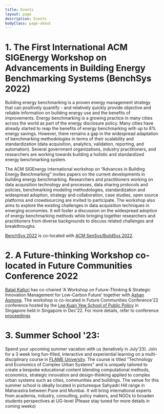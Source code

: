 ```yaml
---
title: Events
layout: page
description: Events
bodyClass: page-about
---
```


# 1. The First International ACM SIGEnergy Workshop on Advancements in Building Energy Benchmarking Systems (BenchSys 2022)
Building energy benchmarking is a proven energy management strategy that can positively quantify - and relatively quickly provide objective and reliable information on building energy use and the benefits of improvements. Energy benchmarking is a growing practice in many cities across the world as part of the energy disclosure policy. Many cities have already started to reap the benefits of energy benchmarking with up to 8% energy savings. However, there remains a gap in the widespread adaptation of benchmarking methodologies in terms of their scalability and standardization (data acquisition, analytics, validation, reporting, and automation). Several government organizations, industry practitioners, and researchers are working towards building a holistic and standardized energy benchmarking system.

The ACM SIGEnergy international workshop on “Advances in Building Energy Benchmarking” invites papers on the current developments in building energy benchmarking. Researchers and practitioners working on data acquisition technology and processes, data sharing protocols and policies, benchmarking modeling methodologies, standardization and widespread adoption, strategy and collaboration, case studies, open source platforms and crowdsourcing are invited to participate. The workshop also aims to explore the existing challenges in data acquisition techniques in emerging economies. It will foster a discussion on the widespread adoption of energy benchmarking methods while bringing together researchers and practitioners from diverse backgrounds to discuss related challenges and breakthroughs.

[BenchSys 2022](https://benchsys.github.io/2022/) is co-located with [ACM SenSys/BuildSys 2022](https://buildsys.acm.org/2022/).

# 2. A Future-thinking Workshop co-located in Future Communities Conference 2022
[Balaji Kalluri](https://www.linkedin.com/in/dr-balaji-kalluri-phd-a95a4931/?originalSubdomain=in) has co-chaired 'A Workshop on Future-Thinking & Strategic Innovation Management for Low-Carbon Future' together with [Ashan Asmone](https://www.linkedin.com/in/ashan-asmone/). The workshop is co-located in Future Communities Conference'22 conference hosted by the [Lee Kuan Yew School of Public Policy](https://lkyspp.nus.edu.sg/executive-education/) in Singapore held in Singapore in Dec'22. For more details, refer to conference [proceedings](https://www.linkedin.com/posts/lkysppee_lkyspp-futures-community-conference-2022-activity-7015914411445948416-68QS?utm_source=share&utm_medium=member_desktop) 

# 3. Summer School '23: 
Spend your upcoming summer vacation with us (tenatively in July'23). Join for a 3 week long fun-filled, interactive and experiential learning on a multi-disciplinary course in [FLAME University](https://flame.edu.in/). The course is titled "Technology and Economics of Complex Urban Systems" and is uniquely tailored to create a bespoke educational content blending computational methods, economics, strategic innovation and design-thinking applied to complex urban systems such as cities, communities and buildings. The venue for this summer school is ideally located in picturesque Sahyadri Hill range in Maharastra between Pune and Mumbai. It will bring international experts from academia, industry, consulting, policy makers, and NGOs to broaden students perspectives at UG-level (Please stay tuned for more details in coming weeks) 
